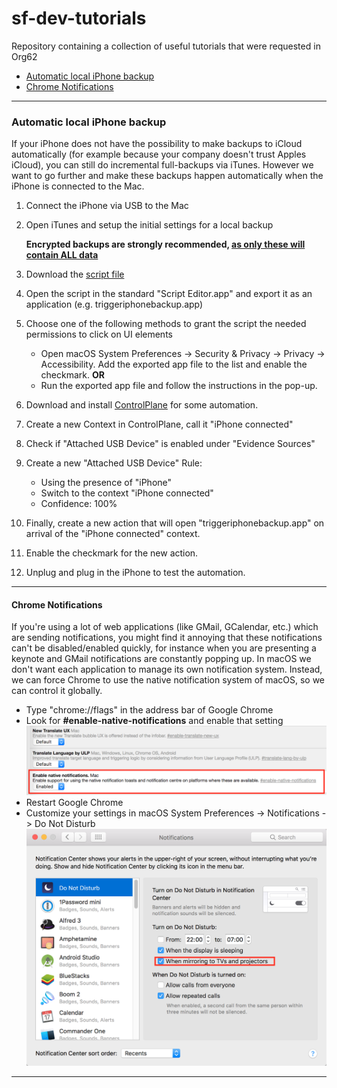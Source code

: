 # sf-dev-tutorials
Repository containing a collection of useful tutorials that were requested in Org62

* [Automatic local iPhone backup](#automatic-local-iphone-backup)
* [Chrome Notifications](#chrome-notifications)

---

### Automatic local iPhone backup

If your iPhone does not have the possibility to make backups to iCloud automatically (for example because your company doesn't trust Apples iCloud), you can still do incremental full-backups via iTunes. However we want to go further and make these backups happen automatically when the iPhone is connected to the Mac.

1. Connect the iPhone via USB to the Mac
2. Open iTunes and setup the initial settings for a local backup

    **Encrypted backups are strongly recommended, [as only these will contain ALL data](https://support.apple.com/en-us/HT205220)**

3. Download the [script file](scripts/triggeriphonebackup.applescript)
4. Open the script in the standard "Script Editor.app" and export it as an application (e.g. triggeriphonebackup.app)
5. Choose one of the following methods to grant the script the needed permissions to click on UI elements
    * Open macOS System Preferences -> Security & Privacy -> Privacy -> Accessibility. Add the exported app file to the list and enable the checkmark.
**OR**
    * Run the exported app file and follow the instructions in the pop-up.
6. Download and install [ControlPlane](https://www.controlplaneapp.com/) for some automation.
7. Create a new Context in ControlPlane, call it "iPhone connected"
8. Check if "Attached USB Device" is enabled under "Evidence Sources"
9. Create a new "Attached USB Device" Rule:
    * Using the presence of "iPhone"
    * Switch to the context "iPhone connected"
    * Confidence: 100%
10. Finally, create a new action that will open "triggeriphonebackup.app" on arrival of the "iPhone connected" context.
11. Enable the checkmark for the new action.
12. Unplug and plug in the iPhone to test the automation.

---

#### Chrome Notifications

If you're using a lot of web applications (like GMail, GCalendar, etc.) which are sending notifications, you might find it annoying that these notifications can't be disabled/enabled quickly, for instance when you are presenting a keynote and GMail notifications are constantly popping up. In macOS we don't want each application to manage its own notification system. Instead, we can force Chrome to use the native notification system of macOS, so we can control it globally.

* Type "chrome://flags" in the address bar of Google Chrome
* Look for **#enable-native-notifications** and enable that setting
![chrome-settings](images/chrome-notifications/chrome-notifications-1.png)
* Restart Google Chrome
* Customize your settings in macOS System Preferences -> Notifications -> Do Not Disturb
![notification-settings](images/chrome-notifications/chrome-notifications-2.png)

---
